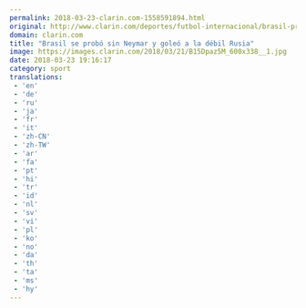 ```yaml
---
permalink: 2018-03-23-clarin.com-1558591894.html
original: http://www.clarin.com/deportes/futbol-internacional/brasil-probo-neymar-goleo-debil-rusia_0_SkjBY6G5z.html
domain: clarin.com
title: "Brasil se probó sin Neymar y goleó a la débil Rusia"
image: https://images.clarin.com/2018/03/21/B15Dpaz5M_600x338__1.jpg
date: 2018-03-23 19:16:17
category: sport
translations: 
 - 'en'
 - 'de'
 - 'ru'
 - 'ja'
 - 'fr'
 - 'it'
 - 'zh-CN'
 - 'zh-TW'
 - 'ar'
 - 'fa'
 - 'pt'
 - 'hi'
 - 'tr'
 - 'id'
 - 'nl'
 - 'sv'
 - 'vi'
 - 'pl'
 - 'ko'
 - 'no'
 - 'da'
 - 'th'
 - 'ta'
 - 'ms'
 - 'hy'
---
```


